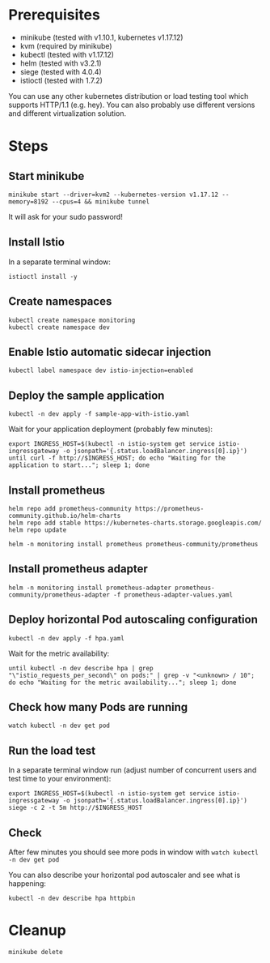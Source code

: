 # Prerequisites
- minikube (tested with v1.10.1, kubernetes v1.17.12)
- kvm (required by minikube)
- kubectl (tested with v1.17.12)
- helm (tested with v3.2.1)
- siege (tested with 4.0.4)
- istioctl (tested with 1.7.2)

You can use any other kubernetes distribution or load testing tool which supports HTTP/1.1 (e.g. hey). You can also probably use different versions and different virtualization solution.

# Steps
## Start minikube
```
minikube start --driver=kvm2 --kubernetes-version v1.17.12 --memory=8192 --cpus=4 && minikube tunnel
```

It will ask for your sudo password!

## Install Istio

In a separate terminal window:
```
istioctl install -y
```

## Create namespaces
```
kubectl create namespace monitoring
kubectl create namespace dev
```

## Enable Istio automatic sidecar injection
```
kubectl label namespace dev istio-injection=enabled
```

## Deploy the sample application
```
kubectl -n dev apply -f sample-app-with-istio.yaml
```

Wait for your application deployment (probably few minutes):
```
export INGRESS_HOST=$(kubectl -n istio-system get service istio-ingressgateway -o jsonpath='{.status.loadBalancer.ingress[0].ip}')
until curl -f http://$INGRESS_HOST; do echo "Waiting for the application to start..."; sleep 1; done
```

## Install prometheus
```
helm repo add prometheus-community https://prometheus-community.github.io/helm-charts
helm repo add stable https://kubernetes-charts.storage.googleapis.com/
helm repo update

helm -n monitoring install prometheus prometheus-community/prometheus
```

## Install prometheus adapter
```
helm -n monitoring install prometheus-adapter prometheus-community/prometheus-adapter -f prometheus-adapter-values.yaml
```

## Deploy horizontal Pod autoscaling configuration
```
kubectl -n dev apply -f hpa.yaml
```

Wait for the metric availability:
```
until kubectl -n dev describe hpa | grep "\"istio_requests_per_second\" on pods:" | grep -v "<unknown> / 10"; do echo "Waiting for the metric availability..."; sleep 1; done
```

## Check how many Pods are running
```
watch kubectl -n dev get pod
```

## Run the load test

In a separate terminal window run (adjust number of concurrent users and test time to your environment):
```
export INGRESS_HOST=$(kubectl -n istio-system get service istio-ingressgateway -o jsonpath='{.status.loadBalancer.ingress[0].ip}')
siege -c 2 -t 5m http://$INGRESS_HOST
```

## Check

After few minutes you should see more pods in window with ```watch kubectl -n dev get pod```

You can also describe your horizontal pod autoscaler and see what is happening:
```
kubectl -n dev describe hpa httpbin
```

# Cleanup
```
minikube delete
```
